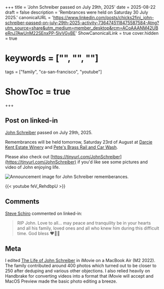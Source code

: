 +++
title = 'John Schreiber passed on July 29th, 2025'
date = 2025-08-22
draft = false
description = 'Rembrances were held on Saturday 30 July 2025.'
canonicalURL = 'https://www.linkedin.com/posts/chicks2fini_john-schreiber-passed-on-july-29th-2025-activity-7364745118475587584-Atng?utm_source=share&utm_medium=member_desktop&rcm=ACoAAANM42UBeRnJ7AwUnM22SEnxPP-5lvVGyBE'
ShowCanonicalLink = true
cover.hidden = true
# keywords = ["", "", ""]
tags = ["family", "ca-san-francisco", "youtube"]
# ShowToc = true
+++

## Post on linked-in

[John Schreiber](https://www.linkedin.com/in/jschreiber/) passed on July 29th, 2025.

Remembrances will be held tomorrow, Saturday 23rd of August at
[Darcie Kent Estate Winery](https://maps.app.goo.gl/RYTGZ6T6mMRQU5xt8)
and
[Pete's Brass Rail and Car Wash](https://maps.app.goo.gl/CnWAoFhwQSxjJXE89).

Please also check out
[https://tinyurl.com/JohnSchreiber](https://tinyurl.com/JohnSchreiber)
if you'd like see some pictures and video of John enjoying life.

![Announcement image for John Schreiber rememberances.](/posts/2025-08-24-john-schreiber-has-passed.jpg)

{{< youtube feV_RehdbpU >}}

## Comments

[Steve Schiro](https://www.linkedin.com/in/steve-schiro-666505/) commented on linked-in:

> RIP John. Love to all… may peace and tranquility be in your hearts and all his
> family, loved ones and all who knew him during this difficult time. God bless ❤️🙏🏼

## Meta

I edited [The Life of John Schreiber](https://tinyurl.com/JohnSchreiber)
in iMovie on a MacBook Air (M2 2022).  The family contributed around 400
photos which turned out to be closer to 250 after deduping and various
other objections.  I also relied heavily on Handbrake for converting
videos into a format that iMovie will accept and MacOS Preview made the
basic photo editing a breeze.
